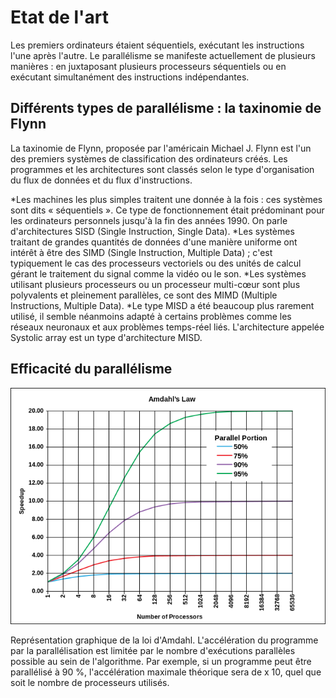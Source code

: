 Etat de l'art
==========================

Les premiers ordinateurs étaient séquentiels, exécutant les instructions l'une après l'autre. Le parallélisme se manifeste actuellement de plusieurs manières : en juxtaposant plusieurs processeurs séquentiels ou en exécutant simultanément des instructions indépendantes.

Différents types de parallélisme : la taxinomie de Flynn
--------------------------------------------------------

La taxinomie de Flynn, proposée par l'américain Michael J. Flynn est l'un des premiers systèmes de classification des ordinateurs créés. Les programmes et les architectures sont classés selon le type d'organisation du flux de données et du flux d'instructions.


*Les machines les plus simples traitent une donnée à la fois : ces systèmes sont dits « séquentiels ». Ce type de fonctionnement était prédominant pour les ordinateurs personnels jusqu'à la fin des années 1990. On parle d'architectures SISD (Single Instruction, Single Data).
*Les systèmes traitant de grandes quantités de données d'une manière uniforme ont intérêt à être des SIMD (Single Instruction, Multiple Data) ; c'est typiquement le cas des processeurs vectoriels ou des unités de calcul gérant le traitement du signal comme la vidéo ou le son.
*Les systèmes utilisant plusieurs processeurs ou un processeur multi-cœur sont plus polyvalents et pleinement parallèles, ce sont des MIMD (Multiple Instructions, Multiple Data).
*Le type MISD a été beaucoup plus rarement utilisé, il semble néanmoins adapté à certains problèmes comme les réseaux neuronaux et aux problèmes temps-réel liés. L'architecture appelée Systolic array est un type d'architecture MISD.

Efficacité du parallélisme
--------------------------

![Loi de Amdahl's](./images/amdahl.png)

Représentation graphique de la loi d'Amdahl. L'accélération du programme par la parallélisation est limitée par le nombre d'exécutions parallèles possible au sein de l'algorithme. Par exemple, si un programme peut être parallélisé à 90 %, l'accélération maximale théorique sera de x 10, quel que soit le nombre de processeurs utilisés.
